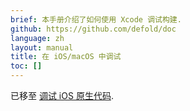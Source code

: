 ```yaml
---
brief: 本手册介绍了如何使用 Xcode 调试构建.
github: https://github.com/defold/doc
language: zh
layout: manual
title: 在 iOS/macOS 中调试
toc: []
---
```


已移至 [调试 iOS 原生代码](/zh/manuals/debugging-native-code-ios).